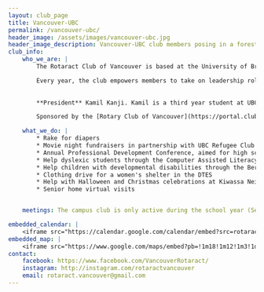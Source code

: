 ```yaml
---
layout: club_page
title: Vancouver-UBC
permalink: /vancouver-ubc/
header_image: /assets/images/vancouver-ubc.jpg
header_image_description: Vancouver-UBC club members posing in a forest
club_info:
    who_we_are: |
        The Rotaract Club of Vancouver is based at the University of British Columbia Campus. It is a student-run service club. It strives to integrate the ideas of the members and it aims to make a difference within the local community as well as in the international arena. The club is composed of a diverse student body and is very open to new and creative ideas within the contexts of professional development, community service, international service, and fundraising.

        Every year, the club empowers members to take on leadership roles heading project-driven committees. The club also strives to introduce to the members valuable community involvement opportunities which address the needs of the community as well as facilitate the personal growth of participants. The club meetings have a very friendly and positive atmosphere and they are marked by a sense of mutual respect and acceptance.
        
        
        **President** Kamil Kanji. Kamil is a third year student at UBC looking to major in Political Science and International Relations. He joined Rotaract last year but has been involved with Rotary for quite a few years through Interact and other activities. The thing he loves the most about Rotaract is that it's a platform to meet super fun people who instantly become your friends but are also super passionate about making our communities the best they can be.

        Sponsored by the [Rotary Club of Vancouver](https://portal.clubrunner.ca/777).

    what_we_do: |
        * Rake for diapers
        * Movie night fundraisers in partnership with UBC Refugee Club
        * Annual Professional Development Conference, aimed for high school and university students
        * Help dyslexic students through the Computer Assisted Literacy Solution (CALS) Program
        * Help children with developmental disabilities through the Berwick Program
        * Clothing drive for a women's shelter in the DTES
        * Help with Halloween and Christmas celebrations at Kiwassa Neighbourhood House
        * Senior home virtual visits


    meetings: The campus club is only active during the school year (September to April). We meet once every week at the UBC Vancouver Point Grey campus and the meeting time varies from school term to school term based on the availability of its members.

embedded_calendar: |
    <iframe src="https://calendar.google.com/calendar/embed?src=rotaract.vancouver%40gmail.com&amp;ctz=America/Vancouver" style="border: 0" scrolling="no" width="800" height="600" frameborder="0"></iframe>
embedded_map: |
    <iframe src="https://www.google.com/maps/embed?pb=!1m18!1m12!1m3!1d41654.590966915945!2d-123.21016731140024!3d49.268591158304034!2m3!1f0!2f0!3f0!3m2!1i1024!2i768!4f13.1!3m3!1m2!1s0x548672cc2fd41e03%3A0xc79dd4e7732aa2f3!2sThe+University+of+British+Columbia!5e0!3m2!1sen!2sca!4v1512919696799" style="border: 0px none; pointer-events: none;" allowfullscreen="" width="600" height="600" frameborder="0"></iframe>
contact:
    facebook: https://www.facebook.com/VancouverRotaract/
    instagram: http://instagram.com/rotaractvancouver
    email: rotaract.vancouver@gmail.com
---
```

